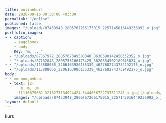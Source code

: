 ```yaml
---
title: onlinekurs
date: 2020-09-16 00:38:00 +03:00
permalink: "/online"
published: false
images: "/uploads/87433948_2805767266175015_2257145016449236992_o.jpg"
portfolio_images:
- - caption:
    - zagolovok
    - body
    Key: 'm, ., '
  - "/uploads/87867972_2805767349508340_8638390142450532352_o.jpg"
  - "/uploads/87482848_2805753166176425_3620354502189645824_o.jpg"
- - "/uploads/116888055_3206163986135339_4627682743739492175_o.jpg"
  - "/uploads/116888055_3206163986135339_4627682743739492175_o.jpg"
body:
- - mm mnm,bvbcnb
  - text: |2-
       m, m, ,m
      ![116879689_3218273134924424_3444056722737511246_o.jpg](/uploads/116879689_3218273134924424_3444056722737511246_o.jpg)
    images: "/uploads/87433948_2805767266175015_2257145016449236992_o.jpg"
layout: default
---
```


kurs
